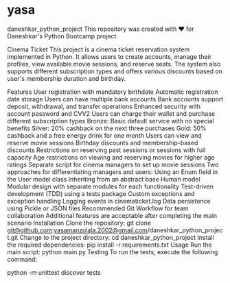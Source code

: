 # yasa
daneshkar_python_project
This repository was created with ❤️ for Daneshkar's Python Bootcamp project.

Cinema Ticket
This project is a cinema ticket reservation system implemented in Python. It allows users to create accounts, manage their profiles, view available movie sessions, and reserve seats. The system also supports different subscription types and offers various discounts based on user's membership duration and birthday.

Features
User registration with mandatory birthdate
Automatic registration date storage
Users can have multiple bank accounts
Bank accounts support deposit, withdrawal, and transfer operations
Enhanced security with account password and CVV2
Users can charge their wallet and purchase different subscription types
Bronze: Basic default service with no special benefits
Silver: 20% cashback on the next three purchases
Gold: 50% cashback and a free energy drink for one month
Users can view and reserve movie sessions
Birthday discounts and membership-based discounts
Restrictions on reserving past sessions or sessions with full capacity
Age restrictions on viewing and reserving movies for higher age ratings
Separate script for cinema managers to set up movie sessions
Two approaches for differentiating managers and users:
Using an Enum field in the User model class
Inheriting from an abstract base Human model
Modular design with separate modules for each functionality
Test-driven development (TDD) using a tests package
Custom exceptions and exception handling
Logging events in cinematicket.log
Data persistence using Pickle or JSON files
Recommended Git Workflow for team collaboration
Additional features are acceptable after completing the main scenario
Installation
Clone the repository:
git clone git@github.com:yasamanzolala.2002@gmail.com/daneshkar_python_project.git
Change to the project directory:
cd daneshkar_python_project
Install the required dependencies:
pip install -r requirements.txt
Usage
Run the main script:
python main.py
Testing
To run the tests, execute the following command:

python -m unittest discover tests
